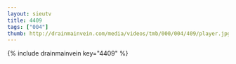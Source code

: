```yaml
--- 
layout: sieutv
title: 4409
tags: ["004"]
thumb: http://drainmainvein.com/media/videos/tmb/000/004/409/player.jpg
---
```

{% include drainmainvein key="4409" %} 

